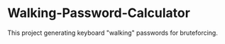 # Walking-Password-Calculator

This project generating keyboard "walking" passwords for bruteforcing.
